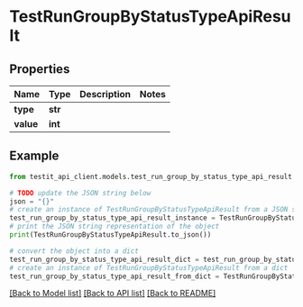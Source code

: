 # TestRunGroupByStatusTypeApiResult


## Properties

Name | Type | Description | Notes
------------ | ------------- | ------------- | -------------
**type** | **str** |  | 
**value** | **int** |  | 

## Example

```python
from testit_api_client.models.test_run_group_by_status_type_api_result import TestRunGroupByStatusTypeApiResult

# TODO update the JSON string below
json = "{}"
# create an instance of TestRunGroupByStatusTypeApiResult from a JSON string
test_run_group_by_status_type_api_result_instance = TestRunGroupByStatusTypeApiResult.from_json(json)
# print the JSON string representation of the object
print(TestRunGroupByStatusTypeApiResult.to_json())

# convert the object into a dict
test_run_group_by_status_type_api_result_dict = test_run_group_by_status_type_api_result_instance.to_dict()
# create an instance of TestRunGroupByStatusTypeApiResult from a dict
test_run_group_by_status_type_api_result_from_dict = TestRunGroupByStatusTypeApiResult.from_dict(test_run_group_by_status_type_api_result_dict)
```
[[Back to Model list]](../README.md#documentation-for-models) [[Back to API list]](../README.md#documentation-for-api-endpoints) [[Back to README]](../README.md)


